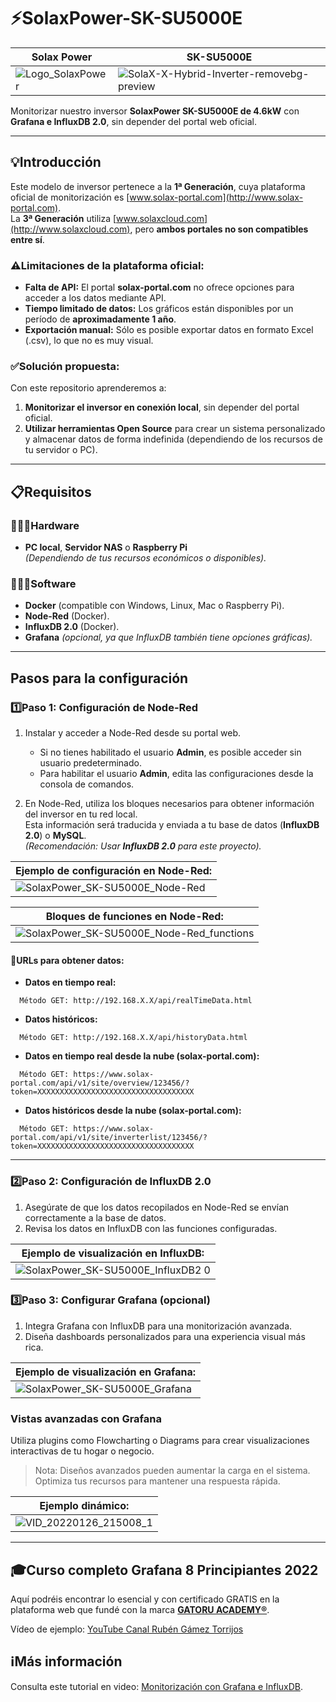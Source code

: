 # ⚡SolaxPower-SK-SU5000E
|Solax Power |SK-SU5000E|
|------------|---------------|
|![Logo_SolaxPower](https://user-images.githubusercontent.com/19588354/131035030-72bfaffb-bd52-41cd-9cf3-d621af49c739.png) | ![SolaX-X-Hybrid-Inverter-removebg-preview](https://user-images.githubusercontent.com/19588354/131035350-7df1f799-357f-4644-8a80-bdbcd8117d63.png) |

Monitorizar nuestro inversor **SolaxPower SK-SU5000E de 4.6kW** con **Grafana e InfluxDB 2.0**, sin depender del portal web oficial.

---

## 💡Introducción

Este modelo de inversor pertenece a la **1ª Generación**, cuya plataforma oficial de monitorización es [www.solax-portal.com](http://www.solax-portal.com).  
La **3ª Generación** utiliza [www.solaxcloud.com](http://www.solaxcloud.com), pero **ambos portales no son compatibles entre sí**.

### ⚠️Limitaciones de la plataforma oficial:
- **Falta de API:** El portal **solax-portal.com** no ofrece opciones para acceder a los datos mediante API.
- **Tiempo limitado de datos:** Los gráficos están disponibles por un período de **aproximadamente 1 año**.
- **Exportación manual:** Sólo es posible exportar datos en formato Excel (.csv), lo que no es muy visual.

### ✅Solución propuesta:
Con este repositorio aprenderemos a:
1. **Monitorizar el inversor en conexión local**, sin depender del portal oficial.
2. **Utilizar herramientas Open Source** para crear un sistema personalizado y almacenar datos de forma indefinida (dependiendo de los recursos de tu servidor o PC).

---

## 📋Requisitos

### 👨🏻‍🔧Hardware
- **PC local**, **Servidor NAS** o **Raspberry Pi**  
  *(Dependiendo de tus recursos económicos o disponibles).*

### 🧑🏻‍💻Software
- **Docker** (compatible con Windows, Linux, Mac o Raspberry Pi).
- **Node-Red** (Docker).
- **InfluxDB 2.0** (Docker).
- **Grafana** *(opcional, ya que InfluxDB también tiene opciones gráficas).*

---

## Pasos para la configuración

### 1️⃣**Paso 1: Configuración de Node-Red**

1. Instalar y acceder a Node-Red desde su portal web.
   - Si no tienes habilitado el usuario **Admin**, es posible acceder sin usuario predeterminado.
   - Para habilitar el usuario **Admin**, edita las configuraciones desde la consola de comandos.

2. En Node-Red, utiliza los bloques necesarios para obtener información del inversor en tu red local.  
   Esta información será traducida y enviada a tu base de datos (**InfluxDB 2.0**) o **MySQL**.  
   *(Recomendación: Usar **InfluxDB 2.0** para este proyecto).*

| **Ejemplo de configuración en Node-Red:** |
|------------------------------------------|
|![SolaxPower_SK-SU5000E_Node-Red](https://user-images.githubusercontent.com/19588354/131035919-14f3c56c-e17e-45f2-b0a8-8d9bc28e4c21.jpg)|

| **Bloques de funciones en Node-Red:** |
|--------------------------------------|
|![SolaxPower_SK-SU5000E_Node-Red_functions](https://user-images.githubusercontent.com/19588354/131037062-941eae52-ec44-4759-b664-f097da05b6e8.jpg)|

#### 🔗URLs para obtener datos:

- **Datos en tiempo real:**
```
  Método GET: http://192.168.X.X/api/realTimeData.html
```
- **Datos históricos:**
```
  Método GET: http://192.168.X.X/api/historyData.html
```
- **Datos en tiempo real desde la nube (solax-portal.com):**
```
  Método GET: https://www.solax-portal.com/api/v1/site/overview/123456/?token=XXXXXXXXXXXXXXXXXXXXXXXXXXXXXXXXXXX
```
- **Datos históricos desde la nube (solax-portal.com):**
```
  Método GET: https://www.solax-portal.com/api/v1/site/inverterlist/123456/?token=XXXXXXXXXXXXXXXXXXXXXXXXXXXXXXXXXXX
```

---
### 2️⃣**Paso 2: Configuración de InfluxDB 2.0**
1. Asegúrate de que los datos recopilados en Node-Red se envían correctamente a la base de datos.
2. Revisa los datos en InfluxDB con las funciones configuradas.

|**Ejemplo de visualización en InfluxDB:**|
|-----------------------------------------|
|![SolaxPower_SK-SU5000E_InfluxDB2 0](https://user-images.githubusercontent.com/19588354/131036865-e4538fb4-2af7-4902-a2b9-d5d7e140304c.jpg)|

### 3️⃣**Paso 3: Configurar Grafana (opcional)**
1. Integra Grafana con InfluxDB para una monitorización avanzada.
2. Diseña dashboards personalizados para una experiencia visual más rica.

|**Ejemplo de visualización en Grafana:**|
|----------------------------------------|
|![SolaxPower_SK-SU5000E_Grafana](https://user-images.githubusercontent.com/19588354/131038328-0dfb19dc-cdcf-488c-9c2f-502431fa7607.jpg)|

### Vistas avanzadas con Grafana
Utiliza plugins como Flowcharting o Diagrams para crear visualizaciones interactivas de tu hogar o negocio.

> Nota: Diseños avanzados pueden aumentar la carga en el sistema. Optimiza tus recursos para mantener una respuesta rápida.

|**Ejemplo dinámico:**|
|---------------------|
|![VID_20220126_215008_1](https://user-images.githubusercontent.com/19588354/151346870-ed0e3957-e0b6-4342-af19-9858e2490651.gif)|

---

## 🎓Curso completo Grafana 8 Principiantes 2022
Aquí podréis encontrar lo esencial y con certificado GRATIS en la plataforma web que fundé con la marca [**GATORU ACADEMY®**](https://www.gatoru.com/course/grafana-8-principiante-2022).

Vídeo de ejemplo:
[YouTube Canal Rubén Gámez Torrijos](https://youtu.be/7VVp85DdpOs?si=t2FNu2gJL4u4jvkq)

## ℹ️Más información
Consulta este tutorial en video: [Monitorización con Grafana e InfluxDB](https://www.youtube.com/watch?v=9i_naLjdNTw).
